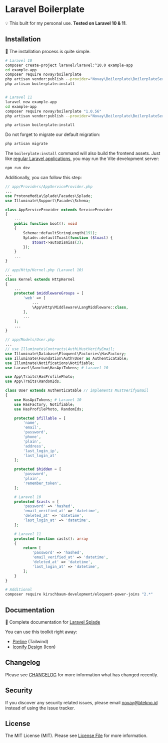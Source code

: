 # Laravel Boilerplate

💡 This built for my personal use. **Tested on Laravel 10 & 11**.

## Installation

📖 The installation process is quite simple.

```bash
# Laravel 10
composer create-project laravel/laravel:^10.0 example-app
cd example-app
composer require novay/boilerplate
php artisan vendor:publish --provider="Novay\Boilerplate\BoilerplateServiceProvider" --tag="config"
php artisan boilerplate:install


# Laravel 11
laravel new example-app
cd example-app
composer require novay/boilerplate "1.0.56"
php artisan vendor:publish --provider="Novay\Boilerplate\BoilerplateServiceProvider" --tag="config"

php artisan boilerplate:install
```

Do not forget to migrate our default migration:

```bash
php artisan migrate
````

The `boilerplate:install` command will also build the frontend assets. Just like [regular Laravel applications](https://laravel.com/docs/10.x/vite#running-vite), you may run the Vite development server:

```bash
npm run dev
````

Additionally, you can follow this step:

```php
// app/Providers/AppServiceProvider.php
...
use ProtoneMedia\Splade\Facades\Splade;
use Illuminate\Support\Facades\Schema;

class AppServiceProvider extends ServiceProvider
{
    ...
    public function boot(): void
    {
        Schema::defaultStringLength(191);
        Splade::defaultToast(function ($toast) {
            $toast->autoDismiss(3);
        });
    }
    ...
}

// app/Http/Kernel.php (Laravel 10)
...
class Kernel extends HttpKernel
{
    ...
    protected $middlewareGroups = [
        'web' => [
            ...
            \App\Http\Middleware\LangMiddleware::class,
        ],
        ...
    ];
    ...
}

// app/Models/User.php 
...
// use Illuminate\Contracts\Auth\MustVerifyEmail;
use Illuminate\Database\Eloquent\Factories\HasFactory;
use Illuminate\Foundation\Auth\User as Authenticatable;
use Illuminate\Notifications\Notifiable;
use Laravel\Sanctum\HasApiTokens; # Laravel 10

use App\Traits\HasProfilePhoto;
use App\Traits\RandomIds;

class User extends Authenticatable // implements MustVerifyEmail
{
    use HasApiTokens; # Laravel 10
    use HasFactory, Notifiable;
    use HasProfilePhoto, RandomIds;

    protected $fillable = [
        'name',
        'email',
        'password',
        'phone',
        'plain',
        'address',
        'last_login_ip',
        'last_login_at'
    ];

    protected $hidden = [
        'password',
        'plain',
        'remember_token',
    ];

    # Laravel 10
    protected $casts = [
        'password' => 'hashed',
        'email_verified_at' => 'datetime',
        'deleted_at' => 'datetime',
        'last_login_at' => 'datetime',
    ];

    # Laravel 11
    protected function casts(): array
    {
        return [
            'password' => 'hashed',
            'email_verified_at' => 'datetime',
            'deleted_at' => 'datetime',
            'last_login_at' => 'datetime',
        ];
    }
}
````

```bash
# Additional
composer require kirschbaum-development/eloquent-power-joins "2.*"
````

## Documentation

📖 Complete documentation for [Laravel Splade](https://splade.dev/docs/introducing-splade)

You can use this toolkit right away:
- [Preline](https://preline.co/docs/index.html) (Tailwind)
- [Iconify Design](https://icon-sets.iconify.design) (Icon)

## Changelog

Please see [CHANGELOG](CHANGELOG.md) for more information what has changed recently.

## Security

If you discover any security related issues, please email novay@btekno.id instead of using the issue tracker.

## License

The MIT License (MIT). Please see [License File](LICENSE.md) for more information.
